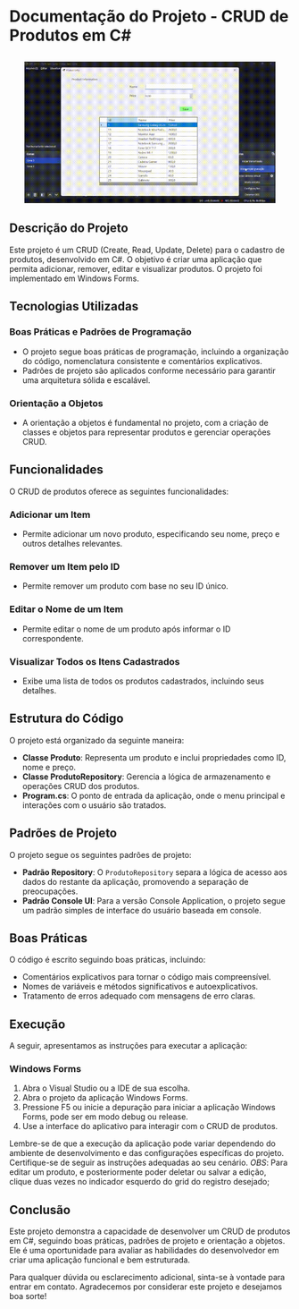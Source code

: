 # Documentação do Projeto - CRUD de Produtos em C#

##
<p align="center">
  <img src="https://github.com/JoaoVitorAguiar/ProductManagerSolutionWinForms/blob/main/scr/img/ProductManagerJoaoVitorAguiarDemonstracao.gif" width="450" />
</p>

## Descrição do Projeto

Este projeto é um CRUD (Create, Read, Update, Delete) para o cadastro de produtos, desenvolvido em C#. O objetivo é criar uma aplicação que permita adicionar, remover, editar e visualizar produtos. O projeto foi implementado em Windows Forms.

## Tecnologias Utilizadas

### Boas Práticas e Padrões de Programação
- O projeto segue boas práticas de programação, incluindo a organização do código, nomenclatura consistente e comentários explicativos.
- Padrões de projeto são aplicados conforme necessário para garantir uma arquitetura sólida e escalável.

### Orientação a Objetos
- A orientação a objetos é fundamental no projeto, com a criação de classes e objetos para representar produtos e gerenciar operações CRUD.

## Funcionalidades

O CRUD de produtos oferece as seguintes funcionalidades:

### Adicionar um Item
- Permite adicionar um novo produto, especificando seu nome, preço e outros detalhes relevantes.

### Remover um Item pelo ID
- Permite remover um produto com base no seu ID único.

### Editar o Nome de um Item
- Permite editar o nome de um produto após informar o ID correspondente.

### Visualizar Todos os Itens Cadastrados
- Exibe uma lista de todos os produtos cadastrados, incluindo seus detalhes.

## Estrutura do Código

O projeto está organizado da seguinte maneira:

- **Classe Produto**: Representa um produto e inclui propriedades como ID, nome e preço.
- **Classe ProdutoRepository**: Gerencia a lógica de armazenamento e operações CRUD dos produtos.
- **Program.cs**: O ponto de entrada da aplicação, onde o menu principal e interações com o usuário são tratados.

## Padrões de Projeto

O projeto segue os seguintes padrões de projeto:

- **Padrão Repository**: O `ProdutoRepository` separa a lógica de acesso aos dados do restante da aplicação, promovendo a separação de preocupações.
- **Padrão Console UI**: Para a versão Console Application, o projeto segue um padrão simples de interface do usuário baseada em console.

## Boas Práticas

O código é escrito seguindo boas práticas, incluindo:

- Comentários explicativos para tornar o código mais compreensível.
- Nomes de variáveis e métodos significativos e autoexplicativos.
- Tratamento de erros adequado com mensagens de erro claras.

## Execução

A seguir, apresentamos as instruções para executar a aplicação:

### Windows Forms

1. Abra o Visual Studio ou a IDE de sua escolha.
2. Abra o projeto da aplicação Windows Forms.
3. Pressione F5 ou inicie a depuração para iniciar a aplicação Windows Forms, pode ser em modo debug ou release.
4. Use a interface do aplicativo para interagir com o CRUD de produtos.

Lembre-se de que a execução da aplicação pode variar dependendo do ambiente de desenvolvimento e das configurações específicas do projeto. Certifique-se de seguir as instruções adequadas ao seu cenário.
*OBS*: Para editar um produto, e posteriormente poder deletar ou salvar a edição, clique duas vezes no indicador esquerdo do grid do registro desejado;

## Conclusão

Este projeto demonstra a capacidade de desenvolver um CRUD de produtos em C#, seguindo boas práticas, padrões de projeto e orientação a objetos. Ele é uma oportunidade para avaliar as habilidades do desenvolvedor em criar uma aplicação funcional e bem estruturada.

Para qualquer dúvida ou esclarecimento adicional, sinta-se à vontade para entrar em contato. Agradecemos por considerar este projeto e desejamos boa sorte!

